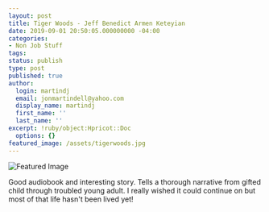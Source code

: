 ```yaml
---
layout: post
title: Tiger Woods - Jeff Benedict Armen Keteyian
date: 2019-09-01 20:50:05.000000000 -04:00
categories:
- Non Job Stuff
tags:
status: publish
type: post
published: true
author:
  login: martindj
  email: jonmartindell@yahoo.com
  display_name: martindj
  first_name: ''
  last_name: ''
excerpt: !ruby/object:Hpricot::Doc
  options: {}
featured_image: /assets/tigerwoods.jpg
---
```

![Featured Image]({{page.featured_image}})

Good audiobook and interesting story. Tells a thorough narrative from gifted child through troubled young adult. I really wished it could continue on but most of that life hasn't been lived yet!
